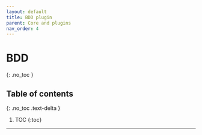 ```yaml
---
layout: default
title: BDD plugin
parent: Core and plugins
nav_order: 4
---
```


# BDD
{: .no_toc }

## Table of contents
{: .no_toc .text-delta }

1. TOC
{:toc}

---